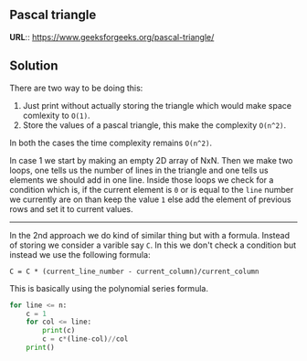 ## Pascal triangle

__URL__:: https://www.geeksforgeeks.org/pascal-triangle/

## Solution

There are two way to be doing this:

1) Just print without actually storing the triangle which would make space comlexity to `O(1)`.
2) Store the values of a pascal triangle, this make the complexity `O(n^2)`.

In both the cases the time complexity remains `O(n^2)`.

In case 1 we start by making an empty 2D array of NxN. Then we make two loops, one tells us the number of lines in the triangle and one tells us elements we should add in one line. 
Inside those loops we check for a condition which is, if the current element is `0` or is equal to the `line` number we currently are on than keep the value `1` else add the element of previous rows and set it to current values.

*** 
In the 2nd approach we do kind of similar thing but with a formula. Instead of storing we consider a varible say `C`. In this we don't check a condition but instead we use the following formula:

```
C = C * (current_line_number - current_column)/current_column
```

This is basically using the polynomial series formula.

```python
for line <= n:
    c = 1
    for col <= line:
        print(c)
        c = c*(line-col)//col
    print()
```


